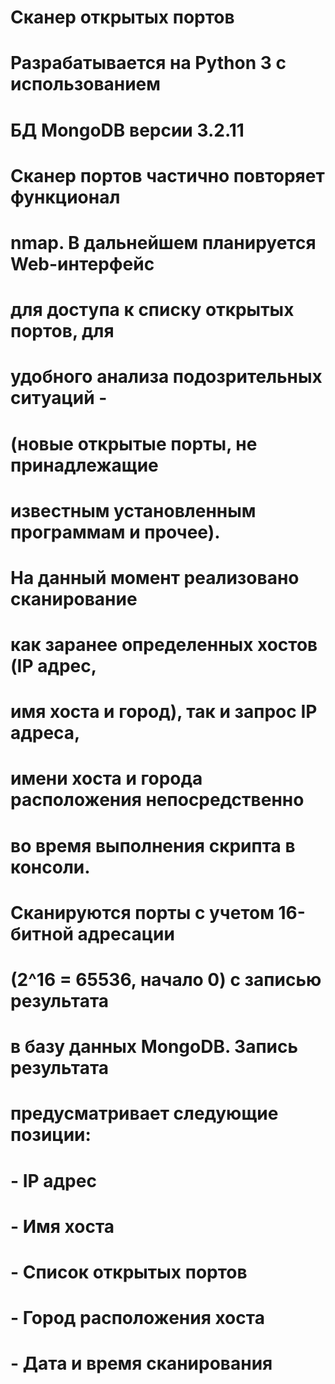 # Сканер открытых портов
# Разрабатывается на Python 3 с использованием
# БД MongoDB версии 3.2.11
#
# Сканер портов частично повторяет функционал
# nmap. В дальнейшем планируется Web-интерфейс
# для доступа к списку открытых портов, для
# удобного анализа подозрительных ситуаций -
# (новые открытые порты, не принадлежащие 
# известным установленным программам и прочее).
#
# На данный момент реализовано сканирование
# как заранее определенных хостов (IP адрес, 
# имя хоста и город), так и запрос IP адреса,
# имени хоста и города расположения непосредственно
# во время выполнения скрипта в консоли. 
#
# Сканируются порты с учетом 16-битной адресации 
# (2^16 = 65536, начало 0) с записью результата 
# в базу данных MongoDB. Запись результата 
# предусматривает следующие позиции:
# 		- IP адрес
#		- Имя хоста
#		- Список открытых портов
#		- Город расположения хоста
#		- Дата и время сканирования

